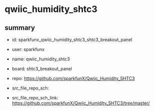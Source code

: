 # qwiic_humidity_shtc3
 
## summary 
* id: sparkfunx_qwiic_humidity_shtc3_shtc3_breakout_panel
* user: sparkfunx
* name: qwiic_humidity_shtc3
* board: shtc3_breakout_panel
* repo: https://github.com/sparkfunX/Qwiic_Humidity_SHTC3



* src_file_repo_sch: 
* src_file_repo_sch_link: https://github.com/sparkfunX/Qwiic_Humidity_SHTC3/tree/master/






